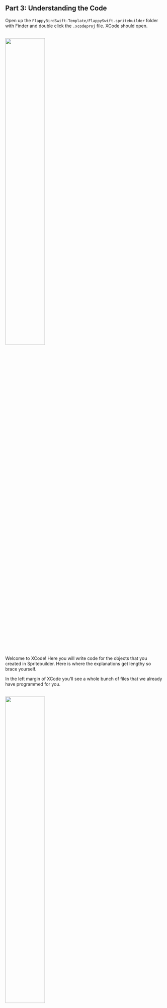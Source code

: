 ## Part 3: Understanding the Code

Open up the `FlappyBirdSwift-Template/FlappySwift.spritebuilder` folder with Finder and double click the `.xcodeproj` file. XCode should open.

</br>
<img src="/assets/P3/part3-xcodeproj.png" style="width: 50%; height: 50%; max-width: 300px">
</br>

Welcome to XCode! Here you will write code for the objects that you created in Spritebuilder. Here is where the explanations get lengthy so brace yourself.

In the left margin of XCode you'll see a whole bunch of files that we already have programmed for you.

</br>
<img src="/assets/P3/part3-left-margin.png" style="width: 50%; height: 50%; max-width: 300px">
</br>

Go ahead and take a brief look at the files and look over the code. **Make sure that when you're going through this tutorial to read and attempt to understand the code**, especially the code that we already wrote for you. This tutorial won't work unless you take the time to read the code and try to use it in your own applications.

#### Understanding Custom Class connections
In `Character.swift`, we have the code for FlappyBird, or whatever knockoff you want to make. If you take a look at `Character.ccb`, you'll notice that the root CCNode has a custom class set to "Character", and thus any `Character.ccb` object will be initialized with the code from `Character.swift`.

In `Obstacles.swift` we have class code for the obstacles/pipes and their initializations. `Obstacles.ccb` in Spritebuilder has a custom class set to "Obstacles", and therefore is initialized with code from `Obstacles.swift`.

In `Goal.swift` we have the initialization code for the `CCNode` that handles collisions for successfully getting between pipes. If you take a look at `Obstacles.ccb` in Spritebuilder, you'll notice that there is a child `CCNode` has a custom class called "Goal". This means that the CCNode in `Obstacles.ccb` is initialized with the code in `Goal.swift`.

**You see a pattern here? Objects that you create in Spritebuilder are initialized with their respective Custom classes**. Having a custom class allows you to directly manipulate objects in Spritebuilder in an organized, OOP matter.

#### Understanding Document Root connections
Also take a look at `GamePlayScene.swift`. This class is mainly just for animations, and the moving of the scene. In addition if you take a look at the variable initialization area:

</br>
<img src="/assets/P3/part3-gameplayscene-linking.png" style="width: 75%; height: 75%; max-width: 400px">
</br>

You'll notice that it declares three variables with `_gamePhysicsNode`, `_ground1`, and `_ground2`. Remember when we wrote document roots for our CCPhysicsNode and ground objects in Spritebuilder? This means that `_gamePhysicsNode`, `_ground1`, and `_ground2` will all be initialized with those objects when the GamePlayScene code is run. Manipulating these variables will manipulate the document root linked objects in the Scene in real time. For example, if I wrote code in XCode to change the position of `_ground1`:

```
//hypothetical do not copy into XCode
_ground1.position = ccp(0, 0)
```
The ground1 object in the scene will change positions to `0,0` in real time. There is no need to write additional initialization code because the object is already initialized in `MainScene.ccb` via Spritebuilder

As for the `hero` variable, notice that it doesn't have an underscore "\_" before it. While the underscore doesn't do anything special for the code, it's personal convention to mark only objects linked through Spritebuilder with "\_". `hero` will be initialized separately in code and We'll show you how that's done in just a moment.

When you're done go to the <a href="#top" onclick="setTutorial(4)">next step, Part 4
